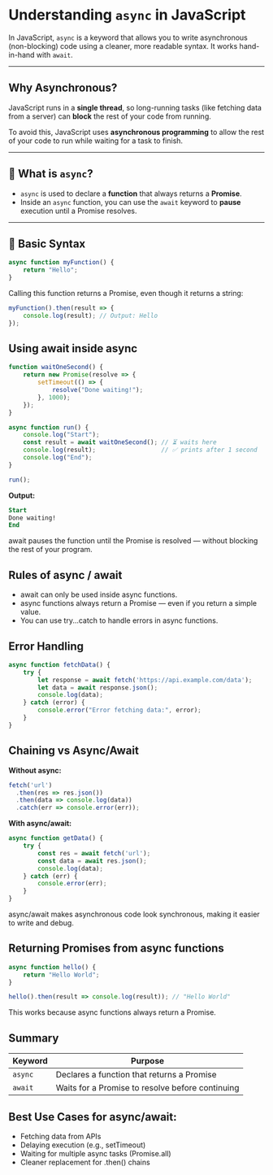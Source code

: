 #  Understanding `async` in JavaScript

In JavaScript, `async` is a keyword that allows you to write asynchronous (non-blocking) code using a cleaner, more readable syntax. It works hand-in-hand with `await`.

---

##  Why Asynchronous?

JavaScript runs in a **single thread**, so long-running tasks (like fetching data from a server) can **block** the rest of your code from running.

To avoid this, JavaScript uses **asynchronous programming** to allow the rest of your code to run while waiting for a task to finish.

---

## 🔑 What is `async`?

- `async` is used to declare a **function** that always returns a **Promise**.
- Inside an `async` function, you can use the `await` keyword to **pause** execution until a Promise resolves.

---

## 🧪 Basic Syntax

```js
async function myFunction() {
    return "Hello";
}
```
Calling this function returns a Promise, even though it returns a string:
```js
myFunction().then(result => {
    console.log(result); // Output: Hello
});
```
## Using await inside async
```js
function waitOneSecond() {
    return new Promise(resolve => {
        setTimeout(() => {
            resolve("Done waiting!");
        }, 1000);
    });
}

async function run() {
    console.log("Start");
    const result = await waitOneSecond(); // ⏳ waits here
    console.log(result);                  // ✅ prints after 1 second
    console.log("End");
}

run();
```
**Output:**
```sql
Start
Done waiting!
End
```
await pauses the function until the Promise is resolved — without blocking the rest of your program.

## Rules of async / await
  - await can only be used inside async functions.
  - async functions always return a Promise — even if you return a simple value.
  - You can use try...catch to handle errors in async functions.

## Error Handling
```js
async function fetchData() {
    try {
        let response = await fetch('https://api.example.com/data');
        let data = await response.json();
        console.log(data);
    } catch (error) {
        console.error("Error fetching data:", error);
    }
}
```
## Chaining vs Async/Await
**Without async:**
```js
fetch('url')
  .then(res => res.json())
  .then(data => console.log(data))
  .catch(err => console.error(err));
```
**With async/await:**
```js
async function getData() {
    try {
        const res = await fetch('url');
        const data = await res.json();
        console.log(data);
    } catch (err) {
        console.error(err);
    }
}
```
async/await makes asynchronous code look synchronous, making it easier to write and debug.

## Returning Promises from async functions
```js
async function hello() {
    return "Hello World";
}

hello().then(result => console.log(result)); // "Hello World"
```
This works because async functions always return a Promise.
## Summary
| Keyword | Purpose                                          |
| ------- | ------------------------------------------------ |
| `async` | Declares a function that returns a Promise       |
| `await` | Waits for a Promise to resolve before continuing |
## Best Use Cases for async/await:
  - Fetching data from APIs
  - Delaying execution (e.g., setTimeout)
  - Waiting for multiple async tasks (Promise.all)
  - Cleaner replacement for .then() chains